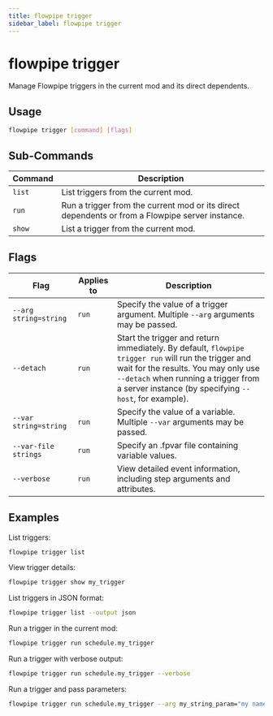 ```yaml
---
title: flowpipe trigger
sidebar_label: flowpipe trigger
---
```


# flowpipe trigger

Manage Flowpipe triggers in the current mod and its direct dependents.

## Usage

```bash
flowpipe trigger [command] [flags]
```

## Sub-Commands

| Command | Description
|-|-
| `list` | List triggers from the current mod.
| `run`  | Run a trigger from the current mod or its direct dependents or from a Flowpipe server instance.
| `show` | List a trigger from the current mod.

## Flags

| Flag | Applies to | Description
|-|-|-
| `--arg string=string` | `run` | Specify the value of a trigger argument. Multiple `--arg` arguments may be passed.
| `--detach`   | `run` | Start the trigger and return immediately.  By default, `flowpipe trigger run` will run the trigger and wait for the results. You may only use `--detach` when running a trigger from a server instance (by specifying `--host`, for example).
| `--var string=string` | `run`| Specify the value of a variable.  Multiple `--var` arguments may be passed. 
| `--var-file strings`| `run`| Specify an .fpvar file containing variable values.
| `--verbose`   | `run` | View detailed event information, including step arguments and attributes.

## Examples

List triggers:

```bash
flowpipe trigger list
```

View trigger details:

```bash
flowpipe trigger show my_trigger
```

List triggers in JSON format:

```bash
flowpipe trigger list --output json
```

Run a trigger in the current mod:

```bash
flowpipe trigger run schedule.my_trigger
```

Run a trigger with verbose output:

```bash
flowpipe trigger run schedule.my_trigger --verbose
```

Run a trigger and pass parameters:

```bash
flowpipe trigger run schedule.my_trigger --arg my_string_param="my name" --arg 'my_list_param=["Owner","Application","Environment"]'
```
